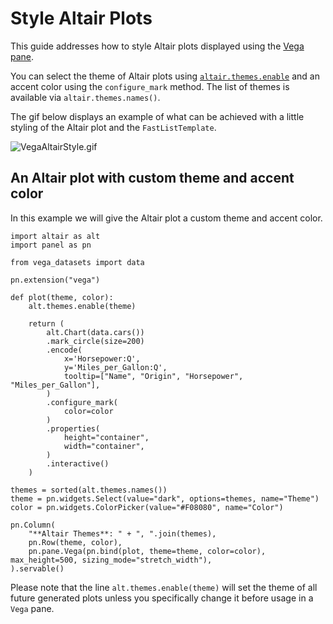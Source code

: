 # Style Altair Plots

This guide addresses how to style Altair plots displayed using the [Vega pane](../../../examples/reference/panes/Vega.ipynb).

You can select the theme of Altair plots using [`altair.themes.enable`](https://altair-viz.github.io/user_guide/customization.html#changing-the-theme) and an accent color using the `configure_mark` method. The list of themes is available via `altair.themes.names()`.

The gif below displays an example of what can be achieved with a little styling of the Altair plot and the `FastListTemplate`.

![VegaAltairStyle.gif](https://assets.holoviews.org/panel/thumbnails/gallery/styles/vega-styles.gif)

## An Altair plot with custom theme and accent color

In this example we will give the Altair plot a custom theme and accent color.

```{pyodide}
import altair as alt
import panel as pn

from vega_datasets import data

pn.extension("vega")

def plot(theme, color):
    alt.themes.enable(theme)

    return (
        alt.Chart(data.cars())
        .mark_circle(size=200)
        .encode(
            x='Horsepower:Q',
            y='Miles_per_Gallon:Q',
            tooltip=["Name", "Origin", "Horsepower", "Miles_per_Gallon"],
        )
        .configure_mark(
            color=color
        )
        .properties(
            height="container",
            width="container",
        )
        .interactive()
    )

themes = sorted(alt.themes.names())
theme = pn.widgets.Select(value="dark", options=themes, name="Theme")
color = pn.widgets.ColorPicker(value="#F08080", name="Color")

pn.Column(
    "**Altair Themes**: " + ", ".join(themes),
    pn.Row(theme, color),
    pn.pane.Vega(pn.bind(plot, theme=theme, color=color), max_height=500, sizing_mode="stretch_width"),
).servable()
```

Please note that the line `alt.themes.enable(theme)` will set the theme of all future generated plots
unless you specifically change it before usage in a `Vega` pane.
